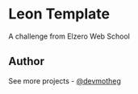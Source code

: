 # Leon Template

A challenge from Elzero Web School

## Author

See more projects - [@devmotheg](https://github.com/devmotheg?tab=repositories)